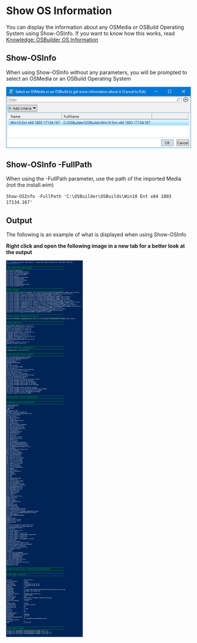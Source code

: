 # Show OS Information

You can display the information about any OSMedia or OSBuild Operating System using Show-OSInfo. If you want to know how this works, read [Knowledge: OSBuilder OS Information](../knowledge/osbuilder-os-information.md)

## Show-OSInfo

When using Show-OSInfo without any parameters, you will be prompted to select an OSMedia or an OSBuild Operating System

![](../../.gitbook/assets/2018-07-24_8-36-30.png)

## Show-OSInfo -FullPath

When using the -FullPath parameter, use the path of the imported Media \(not the install.wim\)

```text
Show-OSInfo -FullPath 'C:\OSBuilder\OSBuilds\Win10 Ent x64 1803 17134.167'
```

## Output

The following is an example of what is displayed when using Show-OSInfo

**Right click and open the following image in a new tab for a better look at the output**

![](../../.gitbook/assets/2018-07-24_9-36-04.png)

